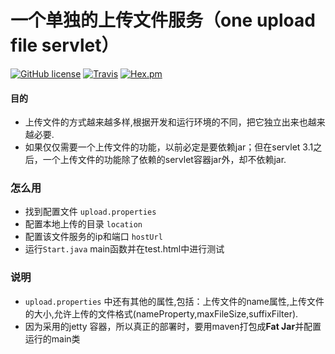 
# 一个单独的上传文件服务（one upload file servlet）
[![GitHub license](https://img.shields.io/badge/license-MIT-blue.svg)](https://raw.githubusercontent.com/monsterLin/Pigeon/master/LICENSE)
[![Travis](https://img.shields.io/travis/rust-lang/rust.svg)](http://shields.io/)
[![Hex.pm](https://img.shields.io/hexpm/l/plug.svg)]()
#### 目的

 + 上传文件的方式越来越多样,根据开发和运行环境的不同，把它独立出来也越来越必要.
 + 如果仅仅需要一个上传文件的功能，以前必定是要依赖jar；但在servlet 3.1之后，一个上传文件的功能除了依赖的servlet容器jar外，却不依赖jar.

### 怎么用
 
 +  找到配置文件 `upload.properties`
 +  配置本地上传的目录 `location`
 +  配置该文件服务的ip和端口 `hostUrl`
 +  运行`Start.java` main函数并在test.html中进行测试
 
### 说明

  + `upload.properties` 中还有其他的属性,包括：上传文件的name属性,上传文件的大小,允许上传的文件格式(nameProperty,maxFileSize,suffixFilter).
  + 因为采用的jetty 容器，所以真正的部署时，要用maven打包成**Fat Jar**并配置运行的main类
